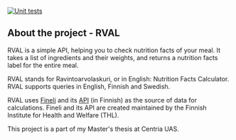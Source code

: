 [![Unit tests](https://github.com/nlindenau/thesis/actions/workflows/run-pytest.yml/badge.svg)](https://github.com/nlindenau/thesis/actions/workflows/run-pytest.yml)

## About the project - RVAL

RVAL is a simple API, helping you to check nutrition facts of your meal. It takes a list of ingredients and their weights, and returns a nutrition facts label for the entire meal. 

RVAL stands for Ravintoarvolaskuri, or in English: Nutrition Facts Calculator. RVAL supports queries in English, Finnish and Swedish.

RVAL uses [Fineli](https://fineli.fi/fineli/en/index) and its [API](https://fineli.fi/fineli/fi/avoin-data?) (in Finnish) as the source of data for calculations. Fineli and its API are created maintained by the Finnish Institute for Health and Welfare (THL). 

This project is a part of my Master's thesis at Centria UAS. 